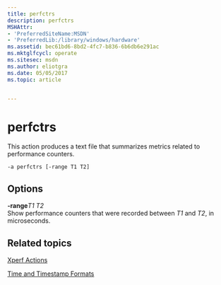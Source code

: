 ```yaml
---
title: perfctrs
description: perfctrs
MSHAttr:
- 'PreferredSiteName:MSDN'
- 'PreferredLib:/library/windows/hardware'
ms.assetid: bec61bd6-8bd2-4fc7-b836-6b6db6e291ac
ms.mktglfcycl: operate
ms.sitesec: msdn
ms.author: eliotgra
ms.date: 05/05/2017
ms.topic: article


---
```


# perfctrs


This action produces a text file that summarizes metrics related to performance counters.

```
-a perfctrs [-range T1 T2]
```

## Options


<a href="" id="-ranget1-t2"></a>**-range***T1 T2*  
Show performance counters that were recorded between *T1* and *T2*, in microseconds.

## Related topics


[Xperf Actions](xperf-actions.md)

[Time and Timestamp Formats](time-and-timestamp-formats.md)

 

 







